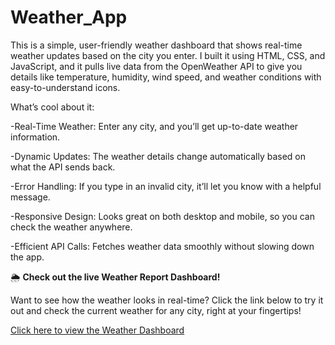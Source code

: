 # Weather_App

This is a simple, user-friendly weather dashboard that shows real-time weather updates based on the city you enter. I built it using HTML, CSS, and JavaScript, and it pulls live data from the OpenWeather API to give you details like temperature, humidity, wind speed, and weather conditions with easy-to-understand icons.

What’s cool about it:

-Real-Time Weather: Enter any city, and you’ll get up-to-date weather information.

-Dynamic Updates: The weather details change automatically based on what the API sends back.

-Error Handling: If you type in an invalid city, it’ll let you know with a helpful message.

-Responsive Design: Looks great on both desktop and mobile, so you can check the weather anywhere.

-Efficient API Calls: Fetches weather data smoothly without slowing down the app.


🌦 **Check out the live Weather Report Dashboard!**  

Want to see how the weather looks in real-time? Click the link below to try it out and check the current weather for any city, right at your fingertips!

[Click here to view the Weather Dashboard](https://weather-app-api-dashboard.netlify.app/)

